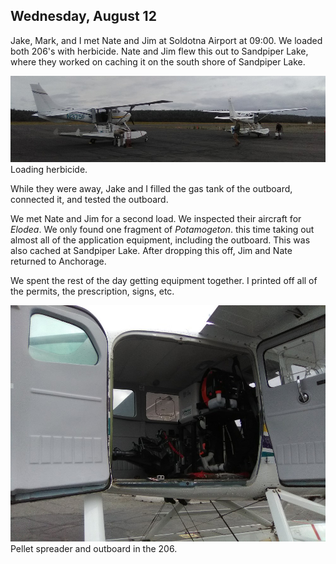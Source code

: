 
## Wednesday, August 12

Jake, Mark, and I met Nate and Jim at Soldotna Airport at 09:00. We loaded both 206's with herbicide. Nate and Jim flew this out to Sandpiper Lake, where they worked on caching it on the south shore of Sandpiper Lake.

![Loading herbicide.](2020-08-12_loading_herbicide.jpg)\
Loading herbicide.

While they were away, Jake and I filled the gas tank of the outboard, connected it, and tested the outboard.

We met Nate and Jim for a second load. We inspected their aircraft for *Elodea*. We only found one fragment of *Potamogeton*. this time taking out almost all of the application equipment, including the outboard. This was also cached at Sandpiper Lake.  After dropping this off, Jim and Nate returned to Anchorage.

We spent the rest of the day getting equipment together. I printed off all of the permits, the prescription, signs, etc.

![Pellet spreader and outboard in the 206.](2020-08-12_spreader_in_206.jpg)\
Pellet spreader and outboard in the 206.
